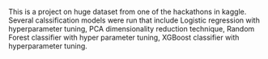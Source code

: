 This is a project on huge dataset from one of the hackathons in kaggle. Several calssification models were run that include Logistic regression with hyperparameter tuning, PCA dimensionality reduction technique, Random Forest classifier with hyper parameter tuning, XGBoost classifier with hyperparameter tuning.
